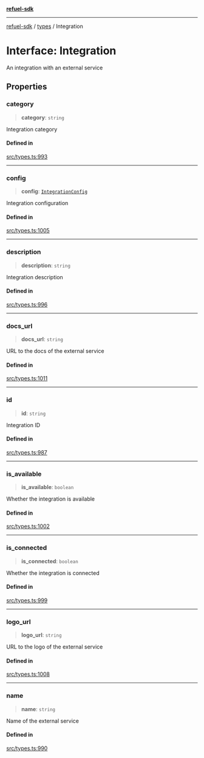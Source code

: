 [**refuel-sdk**](../../README.md)

***

[refuel-sdk](../../modules.md) / [types](../README.md) / Integration

# Interface: Integration

An integration with an external service

## Properties

### category

> **category**: `string`

Integration category

#### Defined in

[src/types.ts:993](https://github.com/refuel-ai/refuel-sdk/blob/d0bf0a37e69cf6e99e0c214ac03b050c5c5d48a2/src/types.ts#L993)

***

### config

> **config**: [`IntegrationConfig`](../type-aliases/IntegrationConfig.md)

Integration configuration

#### Defined in

[src/types.ts:1005](https://github.com/refuel-ai/refuel-sdk/blob/d0bf0a37e69cf6e99e0c214ac03b050c5c5d48a2/src/types.ts#L1005)

***

### description

> **description**: `string`

Integration description

#### Defined in

[src/types.ts:996](https://github.com/refuel-ai/refuel-sdk/blob/d0bf0a37e69cf6e99e0c214ac03b050c5c5d48a2/src/types.ts#L996)

***

### docs\_url

> **docs\_url**: `string`

URL to the docs of the external service

#### Defined in

[src/types.ts:1011](https://github.com/refuel-ai/refuel-sdk/blob/d0bf0a37e69cf6e99e0c214ac03b050c5c5d48a2/src/types.ts#L1011)

***

### id

> **id**: `string`

Integration ID

#### Defined in

[src/types.ts:987](https://github.com/refuel-ai/refuel-sdk/blob/d0bf0a37e69cf6e99e0c214ac03b050c5c5d48a2/src/types.ts#L987)

***

### is\_available

> **is\_available**: `boolean`

Whether the integration is available

#### Defined in

[src/types.ts:1002](https://github.com/refuel-ai/refuel-sdk/blob/d0bf0a37e69cf6e99e0c214ac03b050c5c5d48a2/src/types.ts#L1002)

***

### is\_connected

> **is\_connected**: `boolean`

Whether the integration is connected

#### Defined in

[src/types.ts:999](https://github.com/refuel-ai/refuel-sdk/blob/d0bf0a37e69cf6e99e0c214ac03b050c5c5d48a2/src/types.ts#L999)

***

### logo\_url

> **logo\_url**: `string`

URL to the logo of the external service

#### Defined in

[src/types.ts:1008](https://github.com/refuel-ai/refuel-sdk/blob/d0bf0a37e69cf6e99e0c214ac03b050c5c5d48a2/src/types.ts#L1008)

***

### name

> **name**: `string`

Name of the external service

#### Defined in

[src/types.ts:990](https://github.com/refuel-ai/refuel-sdk/blob/d0bf0a37e69cf6e99e0c214ac03b050c5c5d48a2/src/types.ts#L990)
